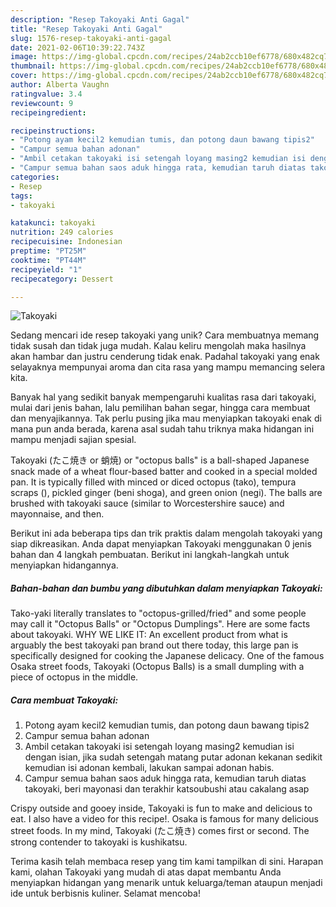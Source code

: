 ```yaml
---
description: "Resep Takoyaki Anti Gagal"
title: "Resep Takoyaki Anti Gagal"
slug: 1576-resep-takoyaki-anti-gagal
date: 2021-02-06T10:39:22.743Z
image: https://img-global.cpcdn.com/recipes/24ab2ccb10ef6778/680x482cq70/takoyaki-foto-resep-utama.jpg
thumbnail: https://img-global.cpcdn.com/recipes/24ab2ccb10ef6778/680x482cq70/takoyaki-foto-resep-utama.jpg
cover: https://img-global.cpcdn.com/recipes/24ab2ccb10ef6778/680x482cq70/takoyaki-foto-resep-utama.jpg
author: Alberta Vaughn
ratingvalue: 3.4
reviewcount: 9
recipeingredient:

recipeinstructions:
- "Potong ayam kecil2 kemudian tumis, dan potong daun bawang tipis2"
- "Campur semua bahan adonan"
- "Ambil cetakan takoyaki isi setengah loyang masing2 kemudian isi dengan isian, jika sudah setengah matang putar adonan kekanan sedikit kemudian isi adonan kembali, lakukan sampai adonan habis."
- "Campur semua bahan saos aduk hingga rata, kemudian taruh diatas takoyaki, beri mayonasi dan terakhir katsoubushi atau cakalang asap"
categories:
- Resep
tags:
- takoyaki

katakunci: takoyaki 
nutrition: 249 calories
recipecuisine: Indonesian
preptime: "PT25M"
cooktime: "PT44M"
recipeyield: "1"
recipecategory: Dessert

---
```



![Takoyaki](https://img-global.cpcdn.com/recipes/24ab2ccb10ef6778/680x482cq70/takoyaki-foto-resep-utama.jpg)

Sedang mencari ide resep takoyaki yang unik? Cara membuatnya memang tidak susah dan tidak juga mudah. Kalau keliru mengolah maka hasilnya akan hambar dan justru cenderung tidak enak. Padahal takoyaki yang enak selayaknya mempunyai aroma dan cita rasa yang mampu memancing selera kita.

Banyak hal yang sedikit banyak mempengaruhi kualitas rasa dari takoyaki, mulai dari jenis bahan, lalu pemilihan bahan segar, hingga cara membuat dan menyajikannya. Tak perlu pusing jika mau menyiapkan takoyaki enak di mana pun anda berada, karena asal sudah tahu triknya maka hidangan ini mampu menjadi sajian spesial.

Takoyaki (たこ焼き or 蛸焼) or &#34;octopus balls&#34; is a ball-shaped Japanese snack made of a wheat flour-based batter and cooked in a special molded pan. It is typically filled with minced or diced octopus (tako), tempura scraps (), pickled ginger (beni shoga), and green onion (negi). The balls are brushed with takoyaki sauce (similar to Worcestershire sauce) and mayonnaise, and then.


Berikut ini ada beberapa tips dan trik praktis dalam mengolah takoyaki yang siap dikreasikan. Anda dapat menyiapkan Takoyaki menggunakan 0 jenis bahan dan 4 langkah pembuatan. Berikut ini langkah-langkah untuk menyiapkan hidangannya.

<!--inarticleads1-->

##### Bahan-bahan dan bumbu yang dibutuhkan dalam menyiapkan Takoyaki:



Tako-yaki literally translates to &#34;octopus-grilled/fried&#34; and some people may call it &#34;Octopus Balls&#34; or &#34;Octopus Dumplings&#34;. Here are some facts about takoyaki. WHY WE LIKE IT: An excellent product from what is arguably the best takoyaki pan brand out there today, this large pan is specifically designed for cooking the Japanese delicacy. One of the famous Osaka street foods, Takoyaki (Octopus Balls) is a small dumpling with a piece of octopus in the middle. 

<!--inarticleads2-->

##### Cara membuat Takoyaki:

1. Potong ayam kecil2 kemudian tumis, dan potong daun bawang tipis2
1. Campur semua bahan adonan
1. Ambil cetakan takoyaki isi setengah loyang masing2 kemudian isi dengan isian, jika sudah setengah matang putar adonan kekanan sedikit kemudian isi adonan kembali, lakukan sampai adonan habis.
1. Campur semua bahan saos aduk hingga rata, kemudian taruh diatas takoyaki, beri mayonasi dan terakhir katsoubushi atau cakalang asap


Crispy outside and gooey inside, Takoyaki is fun to make and delicious to eat. I also have a video for this recipe!. Osaka is famous for many delicious street foods. In my mind, Takoyaki (たこ焼き) comes first or second. The strong contender to takoyaki is kushikatsu. 

Terima kasih telah membaca resep yang tim kami tampilkan di sini. Harapan kami, olahan Takoyaki yang mudah di atas dapat membantu Anda menyiapkan hidangan yang menarik untuk keluarga/teman ataupun menjadi ide untuk berbisnis kuliner. Selamat mencoba!
